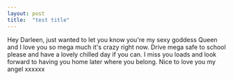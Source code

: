 ```yaml
---
layout: post
title:  "test title"
---
```

Hey Darleen, just wanted to let you know you're my sexy goddess Queen and I love you so mega much it's crazy right now. Drive mega safe to school please and have a lovely chilled day if you can. I miss you loads and look forward to having you home later where you belong. Nice to love you my angel xxxxxx
